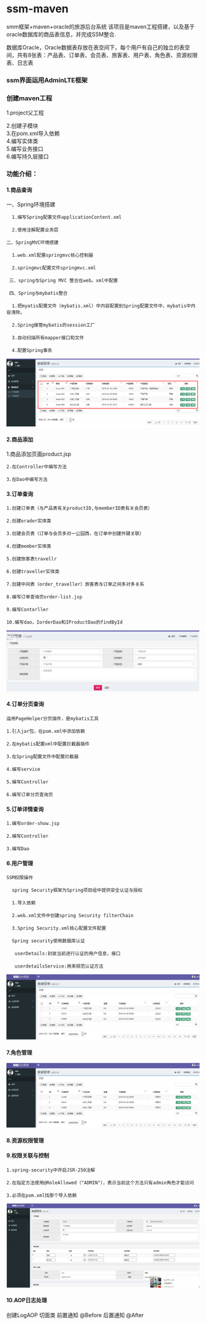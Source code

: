 # ssm-maven
smm框架+maven+oracle的旅游后台系统
该项目是maven工程搭建，以及基于oracle数据库的商品表信息，并完成SSM整合. 

数据库Oracle，Oracle数据表存放在表空间下，每个用户有自己的独立的表空间，共有8张表：产品表、订单表、会员表、旅客表、用户表、角色表、资源权限表、日志表

<h3>ssm界面运用AdminLTE框架</h3>

<h3>创建maven工程</h3>  
1.project父工程

2.创建子模块  
3.在pom.xml导入依赖  
4.编写实体类  
5.编写业务接口  
6.编写持久层接口  



<h3>功能介绍：</h3>  

<h4>1.商品查询</h4> 
    一、Spring环境搭建 
    
      1.编写Spring配置文件applicationContent.xml  
      
      2.使用注解配置业务层  
      
    二、SpringMVC环境搭建
    
      1.web.xml配置springmvc核心控制器
      
      2.springmvc配置文件springmvc.xml
     
     三、spring与Spring MVC 整合在web。xml中配置
     
     四、Spring与mybatis整合
     
      1.把myatis配置文件（mybatis.xml）中内容配置到Spring配置文件中，mybatis中内容清除。
      
      2.Spring接管mybatis的session工厂
      
      3.自动扫描所有mapper接口和文件
      
      4.配置Spring事务
      
![image](https://github.com/wind0926/ssm-maven/blob/master/images/%E6%8D%95%E8%8E%B7.PNG)

<h4>2.商品添加</h4>
    1.商品添加页面product.jsp
    
    2.在Controller中编写方法
    
    3.在Dao中编写方法
  
<h4>3.订单查询</h4> 
    
    1.创建订单表（与产品表有关productID,与memberID表有关会员表）
    
    2.创建orader实体类
    
    3.创建会员表（订单与会员多对一公园西，在订单中创建外键关联）
    
    4.创建member实体类
    
    5.创建旅客表travellr
    
    6.创建traveller实体类
    
    7.创建中间表（order_traveller）旅客表与订单之间多对多关系
    
    8.编写订单查询页order-list.jsp
    
    9.编写Contorller
    
    10.编写dao，IorderDao和IProductDao的findById
    
![image](https://github.com/wind0926/ssm-maven/blob/master/images/%E6%8D%95%E8%8E%B71.PNG)    

<h4>4.订单分页查询</h4> 
    
    运用PageHelper分页插件，是mybatis工具
    
    1.引入jar包，在pom.xml中添加依赖
    
    2.在mybatis配置xml中配置拦截器插件
    
    3.在Spring配置文件中配置拦截器
    
    4.编写service
    
    5.编写Controller
    
    6.编写订单分页查询页
    
    
<h4>5.订单详情查询</h4> 
  
    1.编写order-show.jsp
    
    2.编写Controller
    
    3.编写Dao
    
<h4>6.用户管理 </h4> 
    
    SSM权限操作
    
      spring Security框架为Spring项目组中提供安全认证与授权

      1.导入依赖
      
      2.web.xml文件中创建spring Security filterChain
      
      3.Spring Security.xml核心配置文件配置
      
      Spring security使用数据库认证
      
       userDetails:封装当前进行认证的用户信息，接口
       
       userdetailsService:用来规范认证方法
      
![image](https://github.com/wind0926/ssm-maven/blob/master/images/%E6%8D%95%E8%8E%B72.PNG)     

<h4>7.角色管理</h4> 

![image](https://github.com/wind0926/ssm-maven/blob/master/images/%E6%8D%95%E8%8E%B73.PNG)
    
<h4>8.资源权限管理</h4> 
<h4>9.权限关联与控制</h4>
    
    1.spring-security中开启JSR-250注解
    
    2.在指定方法使用@RoleAllowed（"ADMIN"），表示当前这个方法只有admin角色才能访问
    
    3.必须在pom.xml找那个导入依赖
    
 ![image](https://github.com/wind0926/ssm-maven/blob/master/images/%E6%8D%95%E8%8E%B74.PNG)   
 
<h4>10.AOP日志处理 </h4> 
  
  创建LogAOP 切面类
  前置通知 @Before
  后置通知 @After
  
 

 
  

  
 
